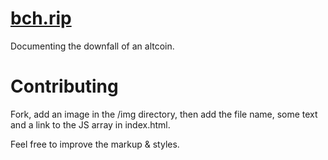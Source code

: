# [bch.rip](http://bch.rip)

Documenting the downfall of an altcoin.

# Contributing
Fork, add an image in the /img directory, then add the file name, some text and a link to the JS array in index.html.

Feel free to improve the markup & styles.
